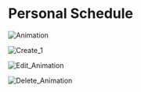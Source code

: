 # Personal Schedule 









![Animation](https://user-images.githubusercontent.com/27907086/128761646-ff152da4-2cf5-48c0-8025-09ae83be8ed9.gif)





![Create_1](https://user-images.githubusercontent.com/27907086/128760637-5e34032d-1098-4861-859c-f36f3ce8884a.PNG)


![Edit_Animation](https://user-images.githubusercontent.com/27907086/128760795-a0e1d285-acc5-42ce-a642-c72f494ddf7c.gif)


![Delete_Animation](https://user-images.githubusercontent.com/27907086/128760800-2e86f6f8-1ff4-4ce1-bd5a-6cdb1e6bd49e.gif)
